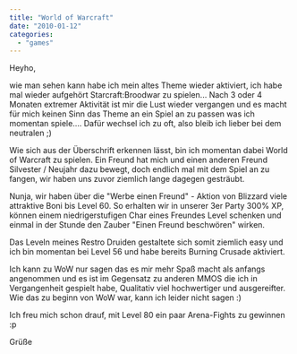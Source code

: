 ```yaml
---
title: "World of Warcraft"
date: "2010-01-12"
categories: 
  - "games"
---
```


Heyho,

wie man sehen kann habe ich mein altes Theme wieder aktiviert, ich habe mal wieder aufgehört Starcraft:Broodwar zu spielen... Nach 3 oder 4 Monaten extremer Aktivität ist mir die Lust wieder vergangen und es macht für mich keinen Sinn das Theme an ein Spiel an zu passen was ich momentan spiele.... Dafür wechsel ich zu oft, also bleib ich lieber bei dem neutralen ;)

Wie sich aus der Überschrift erkennen lässt, bin ich momentan dabei World of Warcraft zu spielen. Ein Freund hat mich und einen anderen Freund Silvester / Neujahr dazu bewegt, doch endlich mal mit dem Spiel an zu fangen, wir haben uns zuvor ziemlich lange dagegen gesträubt.

Nunja, wir haben über die "Werbe einen Freund" - Aktion von Blizzard viele attraktive Boni bis Level 60. So erhalten wir in unserer 3er Party 300% XP, können einem niedrigerstufigen Char eines Freundes Level schenken und einmal in der Stunde den Zauber "Einen Freund beschwören" wirken.

Das Leveln meines Restro Druiden gestaltete sich somit ziemlich easy und ich bin momentan bei Level 56 und habe bereits Burning Crusade aktiviert.

Ich kann zu WoW nur sagen das es mir mehr Spaß macht als anfangs angenommen und es ist im Gegensatz zu anderen MMOS die ich in Vergangenheit gespielt habe, Qualitativ viel hochwertiger und ausgereifter. Wie das zu beginn von WoW war, kann ich leider nicht sagen :)

Ich freu mich schon drauf, mit Level 80 ein paar Arena-Fights zu gewinnen :p

Grüße

